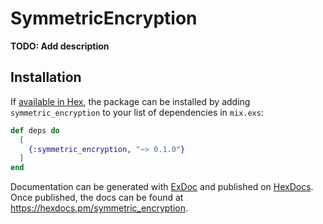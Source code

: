 # SymmetricEncryption

**TODO: Add description**

## Installation

If [available in Hex](https://hex.pm/docs/publish), the package can be installed
by adding `symmetric_encryption` to your list of dependencies in `mix.exs`:

```elixir
def deps do
  [
    {:symmetric_encryption, "~> 0.1.0"}
  ]
end
```

Documentation can be generated with [ExDoc](https://github.com/elixir-lang/ex_doc)
and published on [HexDocs](https://hexdocs.pm). Once published, the docs can
be found at <https://hexdocs.pm/symmetric_encryption>.

